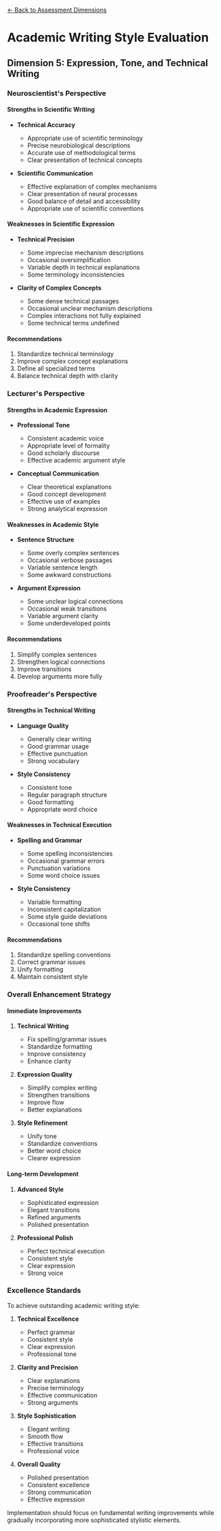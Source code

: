 [← Back to Assessment Dimensions](0-assessment-dimensions.md)

# Academic Writing Style Evaluation
## Dimension 5: Expression, Tone, and Technical Writing

### Neuroscientist's Perspective

#### Strengths in Scientific Writing
- **Technical Accuracy**
  - Appropriate use of scientific terminology
  - Precise neurobiological descriptions
  - Accurate use of methodological terms
  - Clear presentation of technical concepts

- **Scientific Communication**
  - Effective explanation of complex mechanisms
  - Clear presentation of neural processes
  - Good balance of detail and accessibility
  - Appropriate use of scientific conventions

#### Weaknesses in Scientific Expression
- **Technical Precision**
  - Some imprecise mechanism descriptions
  - Occasional oversimplification
  - Variable depth in technical explanations
  - Some terminology inconsistencies

- **Clarity of Complex Concepts**
  - Some dense technical passages
  - Occasional unclear mechanism descriptions
  - Complex interactions not fully explained
  - Some technical terms undefined

#### Recommendations
1. Standardize technical terminology
2. Improve complex concept explanations
3. Define all specialized terms
4. Balance technical depth with clarity

### Lecturer's Perspective

#### Strengths in Academic Expression
- **Professional Tone**
  - Consistent academic voice
  - Appropriate level of formality
  - Good scholarly discourse
  - Effective academic argument style

- **Conceptual Communication**
  - Clear theoretical explanations
  - Good concept development
  - Effective use of examples
  - Strong analytical expression

#### Weaknesses in Academic Style
- **Sentence Structure**
  - Some overly complex sentences
  - Occasional verbose passages
  - Variable sentence length
  - Some awkward constructions

- **Argument Expression**
  - Some unclear logical connections
  - Occasional weak transitions
  - Variable argument clarity
  - Some underdeveloped points

#### Recommendations
1. Simplify complex sentences
2. Strengthen logical connections
3. Improve transitions
4. Develop arguments more fully

### Proofreader's Perspective

#### Strengths in Technical Writing
- **Language Quality**
  - Generally clear writing
  - Good grammar usage
  - Effective punctuation
  - Strong vocabulary

- **Style Consistency**
  - Consistent tone
  - Regular paragraph structure
  - Good formatting
  - Appropriate word choice

#### Weaknesses in Technical Execution
- **Spelling and Grammar**
  - Some spelling inconsistencies
  - Occasional grammar errors
  - Punctuation variations
  - Some word choice issues

- **Style Consistency**
  - Variable formatting
  - Inconsistent capitalization
  - Some style guide deviations
  - Occasional tone shifts

#### Recommendations
1. Standardize spelling conventions
2. Correct grammar issues
3. Unify formatting
4. Maintain consistent style

### Overall Enhancement Strategy

#### Immediate Improvements
1. **Technical Writing**
   - Fix spelling/grammar issues
   - Standardize formatting
   - Improve consistency
   - Enhance clarity

2. **Expression Quality**
   - Simplify complex writing
   - Strengthen transitions
   - Improve flow
   - Better explanations

3. **Style Refinement**
   - Unify tone
   - Standardize conventions
   - Better word choice
   - Clearer expression

#### Long-term Development
1. **Advanced Style**
   - Sophisticated expression
   - Elegant transitions
   - Refined arguments
   - Polished presentation

2. **Professional Polish**
   - Perfect technical execution
   - Consistent style
   - Clear expression
   - Strong voice

### Excellence Standards

To achieve outstanding academic writing style:

1. **Technical Excellence**
   - Perfect grammar
   - Consistent style
   - Clear expression
   - Professional tone

2. **Clarity and Precision**
   - Clear explanations
   - Precise terminology
   - Effective communication
   - Strong arguments

3. **Style Sophistication**
   - Elegant writing
   - Smooth flow
   - Effective transitions
   - Professional voice

4. **Overall Quality**
   - Polished presentation
   - Consistent excellence
   - Strong communication
   - Effective expression

Implementation should focus on fundamental writing improvements while gradually incorporating more sophisticated stylistic elements.
